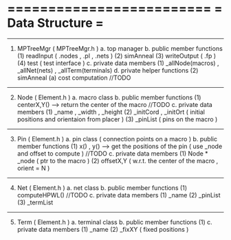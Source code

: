 =========================
=    Data Structure     =
=========================
----------------------------------------------------------------
1. MPTreeMgr ( MPTreeMgr.h )
   a. top manager
	b. public member functions
	   (1) readInput ( .nodes , .pl , .nets )
		(2) simAnneal
		(3) writeOutput ( .fp )
		(4) test ( test interface )
	c. private data members
	   (1) _allNode(macros) , _allNet(nets) , _allTerm(terminals)
	d. private helper functions
	   (2) simAnneal
		   (a) cost computation //TODO
-----------------------------------------------------------------
2. Node ( Element.h ) 
   a. macro class
	b. public member functions
	   (1) centerX,Y() --> return the center of the macro //TODO 
	c. private data members
	   (1) _name , _width , _height
		(2) _initCord , _initOrt ( initial positions and orientaion from placer )
		(3) _pinList ( pins on the macro )

-----------------------------------------------------------------
3. Pin ( Element.h ) 
   a. pin class ( connection points on a macro )
	b. public member functions
	   (1) x() , y() --> get the positions of the pin ( use _node and offset to compute ) //TODO
	c. private data members
	   (1) Node * _node ( ptr to the macro )
		(2) offsetX,Y ( w.r.t. the center of the macro , orient = N )
-----------------------------------------------------------------
4. Net ( Element.h ) 
   a. net class
	b. public member functions
	   (1) computeHPWL() //TODO
	c. private data members
	   (1) _name
		(2) _pinList
		(3) _termList
-----------------------------------------------------------------
5. Term ( Element.h ) 
   a. terminal class
	b. public member functions
	   (1) 
	c. private data members
	   (1) _name
		(2) _fixXY ( fixed positions ) 
